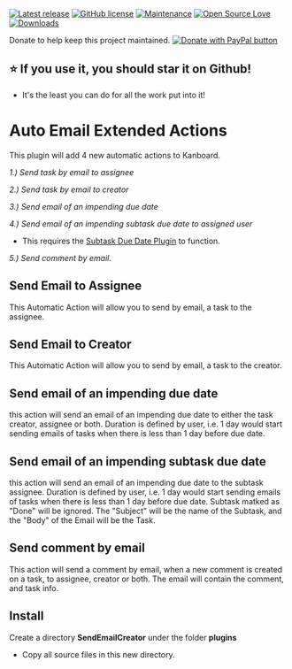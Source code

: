 [![Latest release](https://img.shields.io/github/release/creecros/SendEmailCreator.svg)](https://github.com/creecros/SendEmailCreator/releases)
[![GitHub license](https://img.shields.io/github/license/Naereen/StrapDown.js.svg)](https://github.com/creecros/SendEmailCreator/blob/master/LICENSE)
[![Maintenance](https://img.shields.io/badge/Maintained%3F-yes-green.svg)](https://github.com/creecros/SendEmailCreator/graphs/contributors)
[![Open Source Love](https://badges.frapsoft.com/os/v1/open-source.svg?v=103)]()
[![Downloads](https://img.shields.io/github/downloads/creecros/SendEmailCreator/total.svg)](https://github.com/creecros/SendEmailCreator/releases)

Donate to help keep this project maintained.
<a href="https://www.paypal.com/cgi-bin/webscr?cmd=_s-xclick&hosted_button_id=SEGNEVQFXHXGW&source=url">
<img src="https://www.paypalobjects.com/en_US/i/btn/btn_donate_SM.gif" border="0" name="submit" title="PayPal - The safer, easier way to pay online!" alt="Donate with PayPal button" /></a>

## :star: If you use it, you should star it on Github! 
- It's the least you can do for all the work put into it!

# Auto Email Extended Actions
This plugin will add 4 new automatic actions to Kanboard.

*1.) Send task by email to assignee*

*2.) Send task by email to creator*

*3.) Send email of an impending due date*

*4.) Send email of an impending subtask due date to assigned user*
* This requires the [Subtask Due Date Plugin](https://github.com/eSkiSo/Subtaskdate) to function.

*5.) Send comment by email.*

## Send Email to Assignee

This Automatic Action will allow you to send by email, a task to the assignee.

## Send Email to Creator

This Automatic Action will allow you to send by email, a task to the creator.

## Send email of an impending due date

this action will send an email of an impending due date to either the task creator, assignee or both. Duration is defined by user, i.e. 1 day would start sending emails of tasks when there is less than 1 day before due date.

## Send email of an impending subtask due date

this action will send an email of an impending due date to the subtask assignee. Duration is defined by user, i.e. 1 day would start sending emails of tasks when there is less than 1 day before due date. Subtask matked as "Done" will be ignored. The "Subject" will be the name of the Subtask, and the "Body" of the Email will be the Task.

## Send comment by email

This action will send a comment by email, when a new comment is created on a task, to assignee, creator or both. The email will contain the comment, and task info.


## Install
Create a directory **SendEmailCreator** under the folder **plugins**
- Copy all source files in this new directory.

